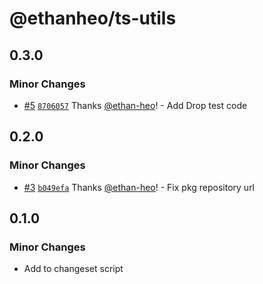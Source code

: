 # @ethanheo/ts-utils

## 0.3.0

### Minor Changes

- [#5](https://github.com/ethan-heo/ts-utils/pull/5) [`8706057`](https://github.com/ethan-heo/ts-utils/commit/87060571873a3b1979c46e170a9254d996b136f3) Thanks [@ethan-heo](https://github.com/ethan-heo)! - Add Drop test code

## 0.2.0

### Minor Changes

- [#3](https://github.com/ethan-heo/ts-utils/pull/3) [`b049efa`](https://github.com/ethan-heo/ts-utils/commit/b049efaa3ff3c4e848fb017ab61b526c086d8ec3) Thanks [@ethan-heo](https://github.com/ethan-heo)! - Fix pkg repository url

## 0.1.0

### Minor Changes

- Add to changeset script
